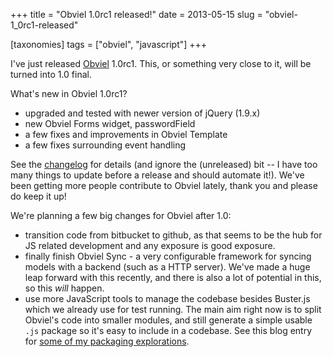 +++
title = "Obviel 1.0rc1 released!"
date = 2013-05-15
slug = "obviel-1_0rc1-released"

[taxonomies]
tags = ["obviel", "javascript"]
+++

I've just released [Obviel](http://obviel.org) 1.0rc1. This, or
something very close to it, will be turned into 1.0 final.

What's new in Obviel 1.0rc1?

- upgraded and tested with newer version of jQuery (1.9.x)
- new Obviel Forms widget, passwordField
- a few fixes and improvements in Obviel Template
- a few fixes surrounding event handling

See the [changelog](http://www.obviel.org/en/1.0rc1/CHANGES.html) for
details (and ignore the (unreleased) bit -- I have too many things to
update before a release and should automate it!). We've been getting
more people contribute to Obviel lately, thank you and please do keep it
up!

We're planning a few big changes for Obviel after 1.0:

- transition code from bitbucket to github, as that seems to be the hub
  for JS related development and any exposure is good exposure.
- finally finish Obviel Sync - a very configurable framework for syncing
  models with a backend (such as a HTTP server). We've made a huge leap
  forward with this recently, and there is also a lot of potential in
  this, so this _will_ happen.
- use more JavaScript tools to manage the codebase besides Buster.js
  which we already use for test running. The main aim right now is to
  split Obviel's code into smaller modules, and still generate a simple
  usable `.js` package so it's easy to include in a codebase. See this
  blog entry for [some of my packaging
  explorations](/posts/overwhelmed-by-javascript-dependencies.html).
